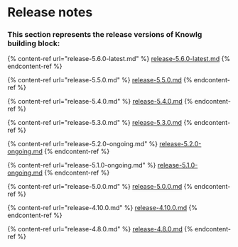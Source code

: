 # Release notes

### This section represents the release versions of Knowlg building block:

{% content-ref url="release-5.6.0-latest.md" %}
[release-5.6.0-latest.md](release-5.6.0-latest.md)
{% endcontent-ref %}

{% content-ref url="release-5.5.0.md" %}
[release-5.5.0.md](release-5.5.0.md)
{% endcontent-ref %}

{% content-ref url="release-5.4.0.md" %}
[release-5.4.0.md](release-5.4.0.md)
{% endcontent-ref %}

{% content-ref url="release-5.3.0.md" %}
[release-5.3.0.md](release-5.3.0.md)
{% endcontent-ref %}

{% content-ref url="release-5.2.0-ongoing.md" %}
[release-5.2.0-ongoing.md](release-5.2.0-ongoing.md)
{% endcontent-ref %}

{% content-ref url="release-5.1.0-ongoing.md" %}
[release-5.1.0-ongoing.md](release-5.1.0-ongoing.md)
{% endcontent-ref %}

{% content-ref url="release-5.0.0.md" %}
[release-5.0.0.md](release-5.0.0.md)
{% endcontent-ref %}

{% content-ref url="release-4.10.0.md" %}
[release-4.10.0.md](release-4.10.0.md)
{% endcontent-ref %}

{% content-ref url="release-4.8.0.md" %}
[release-4.8.0.md](release-4.8.0.md)
{% endcontent-ref %}
